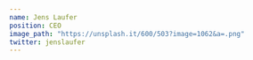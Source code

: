 ```yaml
---
name: Jens Laufer
position: CEO
image_path: "https://unsplash.it/600/503?image=1062&a=.png"
twitter: jenslaufer
---
```

